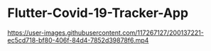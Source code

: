 # Flutter-Covid-19-Tracker-App
https://user-images.githubusercontent.com/117267127/200137221-ec5cd718-bf80-406f-84d4-7852d39878f6.mp4
